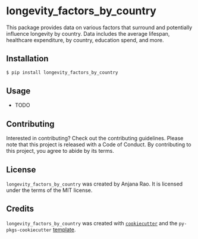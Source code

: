 # longevity_factors_by_country

This package provides data on various factors that surround and potentially influence longevity by country. Data includes the average lifespan, healthcare expenditure, by country, education spend, and more.

## Installation

```bash
$ pip install longevity_factors_by_country
```

## Usage

- TODO

## Contributing

Interested in contributing? Check out the contributing guidelines. Please note that this project is released with a Code of Conduct. By contributing to this project, you agree to abide by its terms.

## License

`longevity_factors_by_country` was created by Anjana Rao. It is licensed under the terms of the MIT license.

## Credits

`longevity_factors_by_country` was created with [`cookiecutter`](https://cookiecutter.readthedocs.io/en/latest/) and the `py-pkgs-cookiecutter` [template](https://github.com/py-pkgs/py-pkgs-cookiecutter).
